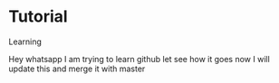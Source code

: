 # Tutorial
Learning

Hey whatsapp
I am trying to learn github 
let see how it goes now I will update this and merge it with master 

